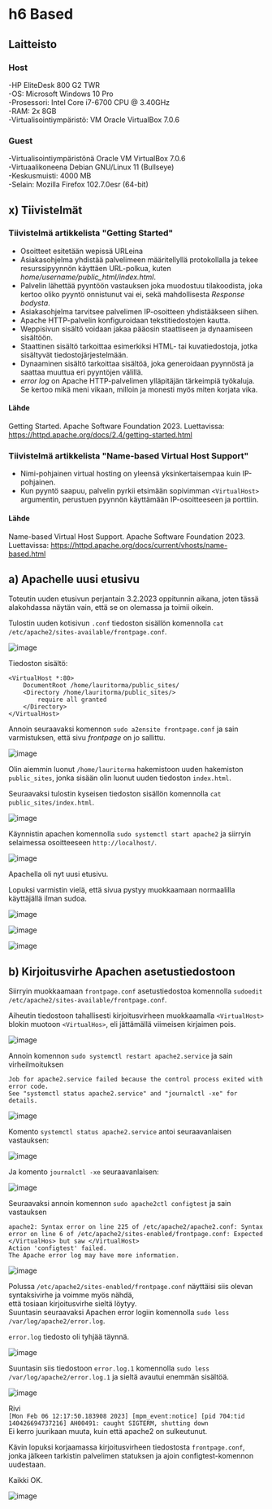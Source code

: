 # h6 Based

## Laitteisto  

### Host  

-HP EliteDesk 800 G2 TWR  
-OS: Microsoft Windows 10 Pro  
-Prosessori: Intel Core i7-6700 CPU @ 3.40GHz  
-RAM: 2x 8GB  
-Virtualisointiympäristö: VM Oracle VirtualBox 7.0.6  

### Guest
-Virtualisointiympäristönä Oracle VM VirtualBox 7.0.6  
-Virtuaalikoneena Debian GNU/Linux 11 (Bullseye)  
-Keskusmuisti: 4000 MB   
-Selain: Mozilla Firefox 102.7.0esr (64-bit)  

## x) Tiivistelmät

### Tiivistelmä artikkelista "Getting Started"  

* Osoitteet esitetään wepissä URLeina
* Asiakasohjelma yhdistää palvelimeen määritellyllä protokollalla ja tekee resurssipyynnön käyttäen URL-polkua, kuten *home/username/public_html/index.html*.   
* Palvelin lähettää pyyntöön vastauksen joka muodostuu tilakoodista, joka kertoo oliko pyyntö onnistunut vai ei, sekä mahdollisesta *Response bodysta*.  
* Asiakasohjelma tarvitsee palvelimen IP-osoitteen yhdistääkseen siihen.  
* Apache HTTP-palvelin konfiguroidaan tekstitiedostojen kautta.  
* Weppisivun sisältö voidaan jakaa pääosin staattiseen ja dynaamiseen sisältöön.    
* Staattinen sisältö tarkoittaa esimerkiksi HTML- tai kuvatiedostoja, jotka sisältyvät tiedostojärjestelmään.  
* Dynaaminen sisältö tarkoittaa sisältöä, joka generoidaan pyynnöstä ja saattaa muuttua eri pyyntöjen välillä.  
* *error log* on Apache HTTP-palvelimen ylläpitäjän tärkeimpiä työkaluja. Se kertoo mikä meni vikaan, milloin ja monesti myös miten korjata vika. 

#### Lähde  

Getting Started. Apache Software Foundation 2023. Luettavissa: https://httpd.apache.org/docs/2.4/getting-started.html  

### Tiivistelmä artikkelista "Name-based Virtual Host Support"  

* Nimi-pohjainen virtual hosting on yleensä yksinkertaisempaa kuin IP-pohjainen.  
* Kun pyyntö saapuu, palvelin pyrkii etsimään sopivimman ```<VirtualHost>``` argumentin, perustuen pyynnön käyttämään IP-osoitteeseen ja porttiin.  


#### Lähde  

Name-based Virtual Host Support. Apache Software Foundation 2023. Luettavissa: https://httpd.apache.org/docs/current/vhosts/name-based.html  

## a) Apachelle uusi etusivu  

Toteutin uuden etusivun perjantain 3.2.2023 oppitunnin aikana, joten tässä alakohdassa näytän vain, että se on olemassa ja toimii oikein.  

Tulostin uuden kotisivun ```.conf``` tiedoston sisällön komennolla ```cat /etc/apache2/sites-available/frontpage.conf```.  

![image](https://user-images.githubusercontent.com/90974678/216941651-4579d6fe-6a3c-4c22-808b-daf2d07c4590.png)  

Tiedoston sisältö:    
```
<VirtualHost *:80>
	DocumentRoot /home/lauritorma/public_sites/
	<Directory /home/lauritorma/public_sites/>
		require all granted
	</Directory>
</VirtualHost>
```  
Annoin seuraavaksi komennon ```sudo a2ensite frontpage.conf``` ja sain varmistuksen, että sivu *frontpage* on jo sallittu.  

![image](https://user-images.githubusercontent.com/90974678/216942297-b558e73b-f3fc-43dc-bb94-2a8d6bd33a0a.png)  

Olin aiemmin luonut ```/home/lauritorma``` hakemistoon uuden hakemiston ```public_sites```, jonka sisään olin luonut uuden tiedoston ```index.html```.  

Seuraavaksi tulostin kyseisen tiedoston sisällön komennolla ```cat public_sites/index.html```.  

![image](https://user-images.githubusercontent.com/90974678/216943447-040c7819-b50c-42f0-afce-0661f8d11d0b.png)  

Käynnistin apachen komennolla ```sudo systemctl start apache2``` ja siirryin selaimessa osoitteeseen ```http://localhost/```.  

![image](https://user-images.githubusercontent.com/90974678/216943746-c0af79a3-a2ef-4752-9779-9b723c1abcf5.png)  

Apachella oli nyt uusi etusivu.  

Lopuksi varmistin vielä, että sivua pystyy muokkaamaan normaalilla käyttäjällä ilman sudoa.  

![image](https://user-images.githubusercontent.com/90974678/216944252-e1aef91d-6806-4da6-8f02-cd668d1602f7.png)  


![image](https://user-images.githubusercontent.com/90974678/216944168-0e26948b-7d78-47ff-b10a-ab2e8fcd9a51.png)  


![image](https://user-images.githubusercontent.com/90974678/216944321-ef3658fa-21ab-4793-95f9-737a1376bc61.png)  


## b) Kirjoitusvirhe Apachen asetustiedostoon  

Siirryin muokkaamaan ```frontpage.conf``` asetustiedostoa komennolla ```sudoedit /etc/apache2/sites-available/frontpage.conf```.  

Aiheutin tiedostoon tahallisesti kirjoitusvirheen muokkaamalla ```<VirtualHost>``` blokin muotoon ```<VirtualHos>```, eli jättämällä viimeisen kirjaimen pois.  

![image](https://user-images.githubusercontent.com/90974678/216945404-f16b8cdb-7c6c-4846-9255-aff2be152c3f.png)  


Annoin komennon ```sudo systemctl restart apache2.service``` ja sain virheilmoituksen  
```
Job for apache2.service failed because the control process exited with error code.
See "systemctl status apache2.service" and "journalctl -xe" for details.
```   

![image](https://user-images.githubusercontent.com/90974678/216946355-4160761d-e840-4a1a-819d-c63c0217f6b5.png)  

Komento ```systemctl status apache2.service``` antoi seuraavanlaisen vastauksen:  

![image](https://user-images.githubusercontent.com/90974678/216946951-c0d8ee87-d9d3-4768-a6b1-7838961db339.png)  

Ja komento ```journalctl -xe``` seuraavanlaisen:  

![image](https://user-images.githubusercontent.com/90974678/216947309-ddb16988-0b11-4c98-b621-8f3ebe1a14e9.png)  

Seuraavaksi annoin komennon ```sudo apache2ctl configtest``` ja sain vastauksen  
```
apache2: Syntax error on line 225 of /etc/apache2/apache2.conf: Syntax error on line 6 of /etc/apache2/sites-enabled/frontpage.conf: Expected </VirtualHos> but saw </VirtualHost>
Action 'configtest' failed.
The Apache error log may have more information.
````

![image](https://user-images.githubusercontent.com/90974678/216948007-fe01838b-cc75-4d42-b007-fc78f0a90032.png)  

Polussa ```/etc/apache2/sites-enabled/frontpage.conf``` näyttäisi siis olevan syntaksivirhe ja voimme myös nähdä,  
että tosiaan kirjoitusvirhe sieltä löytyy.  
Suuntasin seuraavaksi Apachen error logiin komennolla ```sudo less /var/log/apache2/error.log```.  

```error.log``` tiedosto oli tyhjää täynnä.  

![image](https://user-images.githubusercontent.com/90974678/216949536-4e84a9b2-9a54-4a0e-a5f7-0b00a67064e9.png)

Suuntasin siis tiedostoon ```error.log.1``` komennolla ```sudo less /var/log/apache2/error.log.1``` ja sieltä avautui enemmän sisältöä.  

![image](https://user-images.githubusercontent.com/90974678/216949726-1e2fd745-af97-4d3c-878f-dbf095ad96b8.png)  

Rivi  
```[Mon Feb 06 12:17:50.183908 2023] [mpm_event:notice] [pid 704:tid 140426694737216] AH00491: caught SIGTERM, shutting down```  
Ei kerro juurikaan muuta, kuin että apache2 on sulkeutunut.  


Kävin lopuksi korjaamassa kirjoitusvirheen tiedostosta ```frontpage.conf```, jonka jälkeen tarkistin palvelimen statuksen ja ajoin configtest-komennon uudestaan.  

Kaikki OK.  

![image](https://user-images.githubusercontent.com/90974678/216951603-c315f369-ddb4-432c-bf12-13046b6def10.png)













